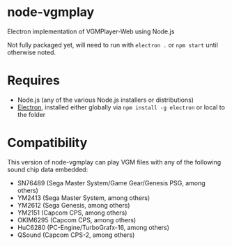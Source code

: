 # node-vgmplay

Electron implementation of VGMPlayer-Web using Node.js

Not fully packaged yet, will need to run with `electron .` or `npm start` until otherwise noted.

# Requires

*	Node.js (any of the various Node.js installers or distributions)
*	[Electron](http://electron.atom.io), installed either globally via `npm install -g electron` or local to the folder

# Compatibility

This version of node-vgmplay can play VGM files with any of the following sound chip data embedded:

*	SN76489 (Sega Master System/Game Gear/Genesis PSG, among others)
*	YM2413 (Sega Master System, among others)
*	YM2612 (Sega Genesis, among others)
*	YM2151 (Capcom CPS, among others)
*	OKIM6295 (Capcom CPS, among others)
*	HuC6280 (PC-Engine/TurboGrafx-16, among others)
*	QSound (Capcom CPS-2, among others)
